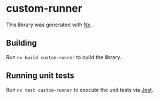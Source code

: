 # custom-runner

This library was generated with [Nx](https://nx.dev).

## Building

Run `nx build custom-runner` to build the library.

## Running unit tests

Run `nx test custom-runner` to execute the unit tests via [Jest](https://jestjs.io).
